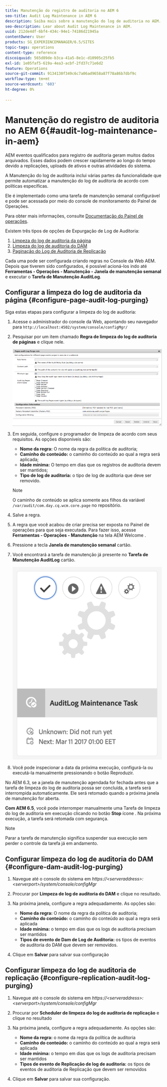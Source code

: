 ```yaml
---
title: Manutenção do registro de auditoria no AEM 6
seo-title: Audit Log Maintenance in AEM 6
description: Saiba mais sobre a manutenção do log de auditoria no AEM.
seo-description: Lear about Audit Log Maintenance in AEM.
uuid: 212de4df-6bf4-434c-94e1-74186d21945a
contentOwner: User
products: SG_EXPERIENCEMANAGER/6.5/SITES
topic-tags: operations
content-type: reference
discoiquuid: 565d89de-b3ca-41a5-8e1c-d10905c25fb5
exl-id: 1e05faf5-619a-4ea3-acbf-2fd37c71e6d2
feature: Operations
source-git-commit: 9134130f349c6c7a06ad9658a87f78a86b7dbf9c
workflow-type: tm+mt
source-wordcount: '603'
ht-degree: 0%

---
```


# Manutenção do registro de auditoria no AEM 6{#audit-log-maintenance-in-aem}

AEM eventos qualificados para registro de auditoria geram muitos dados arquivados. Esses dados podem crescer rapidamente ao longo do tempo devido a replicações, uploads de ativos e outras atividades do sistema.

A Manutenção do log de auditoria inclui várias partes da funcionalidade que permite automatizar a manutenção do log de auditoria de acordo com políticas específicas.

Ele é implementado como uma tarefa de manutenção semanal configurável e pode ser acessada por meio do console de monitoramento do Painel de Operações.

Para obter mais informações, consulte [Documentação do Painel de operações](/help/sites-administering/operations-dashboard.md).

Existem três tipos de opções de Expurgação de Log de Auditoria:

1. [Limpeza do log de auditoria da página](/help/sites-administering/operations-audit-log.md#configure-page-audit-log-purging)
1. [Limpeza do log de auditoria do DAM](/help/sites-administering/operations-audit-log.md#configure-dam-audit-log-purging)
1. [Paginação do Log de Auditoria de Replicação](/help/sites-administering/operations-audit-log.md#configure-replication-audit-log-purging)

Cada uma pode ser configurada criando regras no Console da Web AEM. Depois que tiverem sido configurados, é possível acioná-los indo até **Ferramentas - Operações - Manutenção - Janela de manutenção semanal** e executar o **Tarefa de Manutenção AuditLog**.

## Configurar a limpeza do log de auditoria da página {#configure-page-audit-log-purging}

Siga estas etapas para configurar a limpeza do log de auditoria:

1. Acesse o administrador do console da Web, apontando seu navegador para `http://localhost:4502/system/console/configMgr/`

1. Pesquisar por um item chamado **Regra de limpeza do log de auditoria de páginas** e clique nele.

   ![chlimage_1-365](assets/chlimage_1-365.png)

1. Em seguida, configure o programador de limpeza de acordo com seus requisitos. As opções disponíveis são:

   * **Nome da regra:** O nome da regra da política de auditoria;
   * **Caminho do conteúdo:** o caminho do conteúdo ao qual a regra será aplicada;
   * **Idade mínima:** O tempo em dias que os registros de auditoria devem ser mantidos;
   * **Tipo de log de auditoria:** o tipo de log de auditoria que deve ser removido.

   >[!NOTE]
   >
   >O caminho de conteúdo se aplica somente aos filhos da variável `/var/audit/com.day.cq.wcm.core.page` no repositório.

1. Salve a regra.
1. A regra que você acabou de criar precisa ser exposta no Painel de operações para que seja executada. Para fazer isso, acesse **Ferramentas - Operações - Manutenção** na tela AEM Welcome .

1. Pressione a tecla **Janela de manutenção semanal** cartão.

1. Você encontrará a tarefa de manutenção já presente no **Tarefa de Manutenção AuditLog** cartão.

   ![chlimage_1-366](assets/chlimage_1-366.png)

1. Você pode inspecionar a data da próxima execução, configurá-la ou executá-la manualmente pressionando o botão Reproduzir.

No AEM 6.3, se a janela de manutenção agendada for fechada antes que a tarefa de limpeza do log de auditoria possa ser concluída, a tarefa será interrompida automaticamente. Ele será retomado quando a próxima janela de manutenção for aberta.

**Com AEM 6.5**, você pode interromper manualmente uma Tarefa de limpeza do log de auditoria em execução clicando no botão **Stop** ícone . Na próxima execução, a tarefa será retomada com segurança.

>[!NOTE]
>
>Parar a tarefa de manutenção significa suspender sua execução sem perder o controle da tarefa já em andamento.

## Configurar limpeza do log de auditoria do DAM {#configure-dam-audit-log-purging}

1. Navegue até o console do sistema em *https://&lt;serveraddress>:&lt;serverport>/system/console/configMgr*
1. Procurar por **Limpeza de log de auditoria do DAM** e clique no resultado.
1. Na próxima janela, configure a regra adequadamente. As opções são:

   * **Nome da regra:** O nome da regra da política de auditoria;
   * **Caminho do conteúdo:** o caminho do conteúdo ao qual a regra será aplicada
   * **Idade mínima:** o tempo em dias que os logs de auditoria precisam ser mantidos
   * **Tipos de evento de Dam de Log de Auditoria:** os tipos de eventos de auditoria do DAM que devem ser removidos.

1. Clique em **Salvar** para salvar sua configuração

## Configurar limpeza do log de auditoria de replicação  {#configure-replication-audit-log-purging}

1. Navegue até o console do sistema em *https://&lt;serveraddress>:&lt;serverport>/system/console/configMgr*
1. Procurar por **Scheduler de limpeza do log de auditoria de replicação** e clique no resultado
1. Na próxima janela, configure a regra adequadamente. As opções são:

   * **Nome da regra:** o nome da regra da política de auditoria
   * **Caminho do conteúdo:** o caminho do conteúdo ao qual a regra será aplicada
   * **Idade mínima:** o tempo em dias que os logs de auditoria precisam ser mantidos
   * **Tipos de evento de Replicação de log de auditoria:** os tipos de eventos de auditoria de Replicação que devem ser removidos

1. Clique em **Salvar** para salvar sua configuração.
